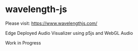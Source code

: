 # wavelength-js

Please visit: https://www.wavelengthjs.com/


Edge Deployed Audio Visualizer using p5js and WebGL Audio

Work in Progress
